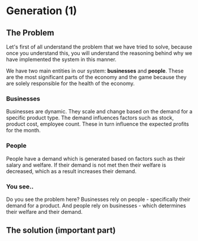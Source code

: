 # Generation (1)

## The Problem
Let's first of all understand the problem that we have tried to solve, because once you understand this, you will understand the reasoning behind why we have implemented the system in this manner.

We have two main entities in our system: **businesses** and **people**. These are the most significant parts of the economy and the game because they are solely responsible for the health of the economy. 

### Businesses
Businesses are dynamic. They scale and change based on the demand for a specific product type. The demand influences factors such as stock, product cost, employee count. These in turn influence the expected profits for the month.

### People
People have a demand which is generated based on factors such as their salary and welfare. If their demand is not met then their welfare is decreased, which as a result increases their demand.

### You see..

Do you see the problem here? Businesses rely on people - specifically their demand for a product. And people rely on businesses - which determines their welfare and their demand.

## The solution (important part)